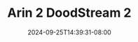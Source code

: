 --- 
title: "Arin 2  DoodStream 2"
description: "download bokeh Arin 2  DoodStream 2   video full terbaru"
date: 2024-09-25T14:39:31-08:00
file_code: "dx0j0vok8ycw"
draft: false
cover: "7svwumuot768tius.jpg"
tags: ["Arin", "DoodStream", "bokep-indo", "bokep-viral", "bokep-ig"]
length: 66
fld_id: "1482785"
foldername: "Arin super toge"
categories: ["Arin super toge"]
views: 0
---